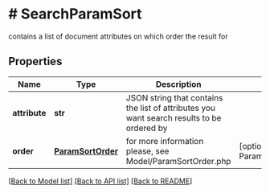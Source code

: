 # # SearchParamSort
contains a list of document attributes on which order the result for

## Properties 


Name | Type | Description | Notes
------------ | ------------- | ------------- | -------------
**attribute**| **str** | JSON string that contains the list of attributes you want search results to be ordered by  |
**order**| [**ParamSortOrder**](ParamSortOrder.md) |  for more information please, see Model/ParamSortOrder.php  | [optional] [default to ParamSortOrder.ASC]


[[Back to Model list]](../../README.md#models) [[Back to API list]](../../README.md#endpoints) [[Back to README]](../../README.md)

